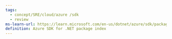 ```yaml
---
tags:
  - concept/SRE/cloud/azure /sdk
  - review
ms-learn-url: https://learn.microsoft.com/en-us/dotnet/azure/sdk/packages
definition: Azure SDK for .NET package index
---
```

